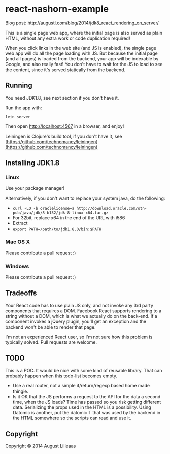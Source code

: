 # react-nashorn-example

Blog post: http://augustl.com/blog/2014/jdk8_react_rendering_on_server/

This is a single page web app, where the initial page is also served as plain HTML, without any extra work or code duplication required!

When you click links in the web site (and JS is enabled), the single page web app will do all the page loading with JS. But because the initial page (and all pages) is loaded from the backend, your app will be indexable by Google, and also really fast! You don't have to wait for the JS to load to see the content, since it's served statically from the backend.

## Running

You need JDK1.8, see next section if you don't have it.

Run the app with:

    lein server

Then open [http://localhost:4567](http://localhost:4567) in a browser, and enjoy!

Leiningen is Clojure's build tool, if you don't have it, see [https://github.com/technomancy/leiningen](https://github.com/technomancy/leiningen)

## Installing JDK1.8

### Linux

Use your package manager!

Alternatively, if you don't want to replace your system java, do the following:

* `curl -LO -b oraclelicense=a http://download.oracle.com/otn-pub/java/jdk/8-b132/jdk-8-linux-x64.tar.gz`
* For 32bit, replace x64 in the end of the URL with i586
* Extract
* `export PATH=/path/to/jdk1.8.0/bin:$PATH`

### Mac OS X

Please contribute a pull request :)

### Windows

Please contribute a pull request :)

## Tradeoffs

Your React code has to use plain JS only, and not invoke any 3rd party components that requires a DOM. Facebook React supports rendering to a string without a DOM, which is what we actually do on the back-end. If a component invokes a jQuery plugin, you'll get an exception and the backend won't be able to render that page.

I'm not an experienced React user, so I'm not sure how this problem is typically solved. Pull requests are welcome.

## TODO

This is a POC. It would be nice with some kind of reusable library. That can probably happen when this todo-list becomes empty.

* Use a real router, not a simple if/return/regexp based home made thingie.
* Is it OK that the JS performs a request to the API for the data a second time, when the JS loads? Time has passed so you risk getting different data. Serializing the props used in the HTML is a possibility. Using Datomic is another, put the datomic T that was used by the backend in the HTML somewhere so the scripts can read and use it.

## Copyright

Copyright © 2014 August Lilleaas

